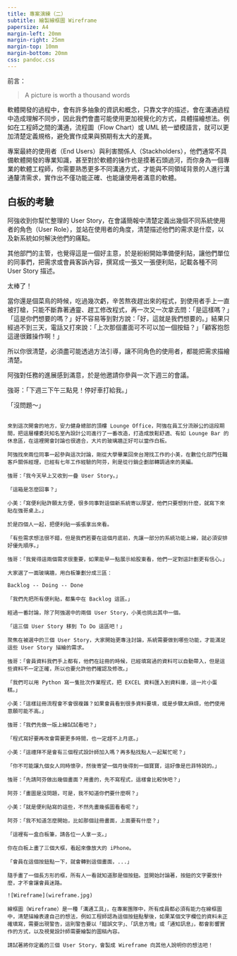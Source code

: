 ```yaml
---
title: 專案演練（二）
subtitle: 繪製線框圖 Wireframe
papersize: A4
margin-left: 20mm
margin-right: 25mm
margin-top: 10mm
margin-bottom: 20mm
css: pandoc.css
---
```


前言：

> A picture is worth a thousand words

軟體開發的過程中，會有許多抽象的資訊和概念，只靠文字的描述，會在溝通過程中造成理解不同步，因此我們會盡可能使用更加視覺化的方式，具體描繪想法。例如在工程師之間的溝通，流程圖（Flow Chart）或 UML 統一塑模語言，就可以更加清楚定義規格，避免實作成果與預期有太大的差異。

專案最終的使用者（End Users）與利害關係人（Stackholders），他們通常不具備軟體開發的專業知識，甚至對於軟體的操作也是摸著石頭過河，而你身為一個專業的軟體工程師，你需要熟悉更多不同溝通方式，才能與不同領域背景的人進行溝通釐清需求，實作出不僅功能正確、也能讓使用者滿意的軟體。

## 白板的考驗

阿強收到你幫忙整理的 User Story，在會議簡報中清楚定義出幾個不同系統使用者的角色（User Role），並站在使用者的角度，清楚描述他們的需求是什麼，以及新系統如何解決他們的痛點。

其他部門的主管，也覺得這是一個好主意，於是紛紛開始準備便利貼，讓他們單位的同事們，把需求或會員客訴內容，撰寫成一張又一張便利貼，記載各種不同 User Story 描述。

太棒了！

當你還是個菜鳥的時候，吃過幾次虧，辛苦熬夜趕出來的程式，到使用者手上一直被打槍，只能不斷靠著通靈、趕工修改程式，再一次又一次拿去問：「是這樣嗎？」「這是你們想要的嗎？」好不容易等到對方說：「好，這就是我們想要的。」結果只經過不到三天，電話又打來說：「上次那個畫面可不可以加一個按鈕？」「顧客抱怨這邊很難操作啊！」

所以你很清楚，必須盡可能透過方法引導，讓不同角色的使用者，都能把需求描繪清楚。

阿強對任務的進展感到滿意，於是他邀請你參與一次下週三的會議。

強哥：「下週三下午三點見！停好車打給我。」

「沒問題～」

~~~ A few moments later ~~~

來到這次開會的地方，安力健身總部的頂樓 Lounge Office，阿強在員工分流辦公的這段期間，把這層樓委託知名室內設計公司進行了一番改造，打造成放鬆舒適、有如 Lounge Bar 的休息區，在這裡開會討論也很適合，大片的玻璃牆正好可以當作白板。

阿強找來兩位同事一起參與這次討論，剛從大學畢業回來台灣找工作的小美，在數位化部門任職客戶關係經理，已經有七年工作經驗的阿芬，則是從行銷企劃部轉調過來的美編。

強哥：「我今天早上又收到一疊 User Story。」

「這箱是怎麼回事？」

小美：「寫便利貼許願太方便，很多同事對這個新系統寄以厚望，他們只要想到什麼，就寫下來貼在強哥桌上。」

於是四個人一起，把便利貼一張張拿出來看。

「有些需求想法很不錯，但是我們若要在這個月底前，先讓一部分的系統功能上線，就必須安排好優先順序。」

強哥：「我覺得這兩個需求很重要，如果能早一點展示給股東看，他們一定對這計劃更有信心。」

大家選了一面玻璃牆，用白板筆劃分成三區：

Backlog -- Doing -- Done

「我們先把所有便利貼，都集中在 Backlog 這區。」

經過一番討論，除了阿強選中的兩個 User Story，小美也挑出其中一個。

「這三個 User Story 移到 To Do 這區吧！」

聚焦在被選中的三個 User Story，大家開始更專注討論，系統需要做到哪些功能，才能滿足這些 User Story 描繪的需求。

強哥：「會員資料我們手上都有，他們在註冊的時候，已經填寫過的資料可以自動帶入，但是這些資料不一定正確，所以也要允許他們確認及修改。」

「我們可以用 Python 寫一隻批次作業程式，把 EXCEL 資料匯入到資料庫，這一片小蛋糕。」

小美：「這樣註冊流程會不會很複雜？如果會員看到很多資料要填，或是步驟太麻煩，他們使用意願可能不高。」

強哥：「我們先做一版上線試試看吧？」

「程式寫好要再改會需要更多時間，也一定趕不上月底。」

小美：「這禮拜不是會有三個程式設計師加入嗎？再多點找點人一起幫忙呢？」

「你不可能讓九個女人同時懷孕，然後寄望一個月後得到一個寶寶，這好像是巴菲特說的。」

強哥：「先請阿芬做出幾個畫面？用畫的，先不寫程式，這樣會比較快吧？」

阿芬：「畫圖是沒問題，可是，我不知道你們要什麼啊？」

小美：「就是便利貼寫的這些，不然先畫幾張圖看看呢？」

阿芬：「我不知道怎麼開始，比如那個註冊畫面，上面要有什麼？」

「這裡有一盒白板筆，請各位一人拿一支。」

你在白板上畫了三個大框，看起來像放大的 iPhone。

「會員在這個按鈕點一下，就會轉到這個畫面，...」

隨手畫了一個長方形的框，所有人一看就知道那是個按鈕。並開始討論著，按鈕的文字要放什麼，才不會讓會員迷路。

![Wireframe](wireframe.jpg)

線框圖（Wireframe）是一種「溝通工具」，在專案團隊中，所有成員都必須有能力在線框圖中，清楚描繪表達自己的想法，例如工程師認為這個按鈕點擊後，如果某個文字欄位的資料未正確填寫，需要出現警告，這則警告要以「錯誤文字」、「訊息方塊」或「通知訊息」，都會影響實作的方式，以及視覺設計師需要繪製的圖稿內容。

請試著將你定義的三個 User Story，會製成 Wireframe 向其他人說明你的想法吧！